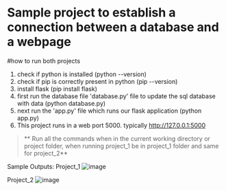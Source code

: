 # Sample project to establish a connection between a database and a webpage

#how to run both projects
1. check if python is installed (python --version)
2. check if pip is correctly present in python (pip --version)
3. install flask (pip install flask)
4. first run the database file 'database.py' file to update the sql database with data (python database.py)
5. next run the 'app.py' file which runs our flask application (python app.py)
6. This project runs in a web port 5000. typically http://127.0.0.1:5000
   
> ** Run all the commands when in the current working directory or project folder, when running project_1 be in project_1 folder and same for project_2**

Sample Outputs:
Project_1
![image](https://github.com/user-attachments/assets/e24c5083-4e29-46a7-9794-aecda1ce44b7)

Project_2
![image](https://github.com/user-attachments/assets/1fa01570-34a7-4483-888a-6d2ebb74712d)
